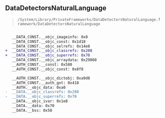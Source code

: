 ## DataDetectorsNaturalLanguage

> `/System/Library/PrivateFrameworks/DataDetectorsNaturalLanguage.framework/DataDetectorsNaturalLanguage`

```diff

   __DATA_CONST.__objc_imageinfo: 0x8
   __DATA_CONST.__objc_const: 0x1d18
   __DATA_CONST.__objc_selrefs: 0x14e8
+  __DATA_CONST.__objc_classrefs: 0x208
+  __DATA_CONST.__objc_superrefs: 0x70
   __DATA_CONST.__objc_arraydata: 0x29860
   __AUTH_CONST.__const: 0x580
   __AUTH_CONST.__objc_const: 0x8f8

   __AUTH_CONST.__objc_dictobj: 0xa9d8
   __AUTH_CONST.__auth_got: 0x418
   __AUTH.__objc_data: 0xa0
-  __DATA.__objc_classrefs: 0x208
-  __DATA.__objc_superrefs: 0x70
   __DATA.__objc_ivar: 0x1e8
   __DATA.__data: 0x70
   __DATA.__bss: 0x50

```

